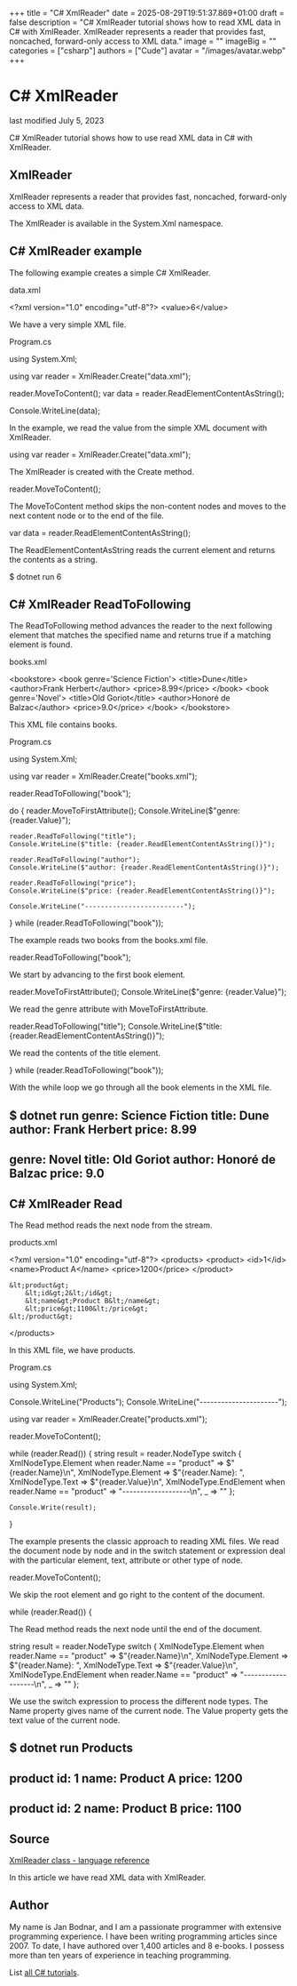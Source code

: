 +++
title = "C# XmlReader"
date = 2025-08-29T19:51:37.869+01:00
draft = false
description = "C# XmlReader tutorial shows how to read XML data in C# with XmlReader. XmlReader represents a reader that provides fast, noncached, forward-only access to XML data."
image = ""
imageBig = ""
categories = ["csharp"]
authors = ["Cude"]
avatar = "/images/avatar.webp"
+++

# C# XmlReader

last modified July 5, 2023

 

C# XmlReader tutorial shows how to use read XML data in C# with XmlReader.

## XmlReader

XmlReader represents a reader that provides fast, noncached, 
forward-only access to XML data.

The XmlReader is available in the System.Xml namespace.

## C# XmlReader example

The following example creates a simple C# XmlReader.

data.xml
  

&lt;?xml version="1.0" encoding="utf-8"?&gt;
&lt;value&gt;6&lt;/value&gt;

We have a very simple XML file.

Program.cs
  

using System.Xml;

using var reader = XmlReader.Create("data.xml");

reader.MoveToContent();
var data = reader.ReadElementContentAsString();

Console.WriteLine(data);

In the example, we read the value from the simple XML document with
XmlReader.

using var reader = XmlReader.Create("data.xml");

The XmlReader is created with the Create method.

reader.MoveToContent();

The MoveToContent method skips the non-content nodes and moves to 
the next content node or to the end of the file.

var data = reader.ReadElementContentAsString();

The ReadElementContentAsString reads the current element and
returns the contents as a string.

$ dotnet run 
6

## C# XmlReader ReadToFollowing

The ReadToFollowing method advances the reader to the next
following element that matches the specified name and returns true if a matching
element is found.

books.xml
  

&lt;bookstore&gt;
    &lt;book genre='Science Fiction'&gt;
        &lt;title&gt;Dune&lt;/title&gt;
        &lt;author&gt;Frank Herbert&lt;/author&gt;
        &lt;price&gt;8.99&lt;/price&gt;
    &lt;/book&gt;
    &lt;book genre='Novel'&gt;
        &lt;title&gt;Old Goriot&lt;/title&gt;
        &lt;author&gt;Honoré de Balzac&lt;/author&gt;
        &lt;price&gt;9.0&lt;/price&gt;
    &lt;/book&gt;
&lt;/bookstore&gt;

This XML file contains books.

Program.cs
  

using System.Xml;

using var reader = XmlReader.Create("books.xml");

reader.ReadToFollowing("book");

do
{
    reader.MoveToFirstAttribute();
    Console.WriteLine($"genre: {reader.Value}");

    reader.ReadToFollowing("title");
    Console.WriteLine($"title: {reader.ReadElementContentAsString()}");

    reader.ReadToFollowing("author");
    Console.WriteLine($"author: {reader.ReadElementContentAsString()}");

    reader.ReadToFollowing("price");
    Console.WriteLine($"price: {reader.ReadElementContentAsString()}");

    Console.WriteLine("-------------------------");

} while (reader.ReadToFollowing("book"));

The example reads two books from the books.xml file.

reader.ReadToFollowing("book");

We start by advancing to the first book element.

reader.MoveToFirstAttribute();
Console.WriteLine($"genre: {reader.Value}");

We read the genre attribute with MoveToFirstAttribute.

reader.ReadToFollowing("title");
Console.WriteLine($"title: {reader.ReadElementContentAsString()}");

We read the contents of the title element.

} while (reader.ReadToFollowing("book"));

With the while loop we go through all the book elements in the 
XML file.

$ dotnet run
genre: Science Fiction
title: Dune
author: Frank Herbert
price: 8.99
-------------------------
genre: Novel
title: Old Goriot
author: Honoré de Balzac
price: 9.0
-------------------------

## C# XmlReader Read

The Read method reads the next node from the stream. 

products.xml
  

&lt;?xml version="1.0" encoding="utf-8"?&gt;
&lt;products&gt;
    &lt;product&gt;
        &lt;id&gt;1&lt;/id&gt;
        &lt;name&gt;Product A&lt;/name&gt;
        &lt;price&gt;1200&lt;/price&gt;
    &lt;/product&gt;

    &lt;product&gt;
        &lt;id&gt;2&lt;/id&gt;
        &lt;name&gt;Product B&lt;/name&gt;
        &lt;price&gt;1100&lt;/price&gt;
    &lt;/product&gt;
&lt;/products&gt;

In this XML file, we have products.

Program.cs
  

using System.Xml;

Console.WriteLine("Products");
Console.WriteLine("----------------------");

using var reader = XmlReader.Create("products.xml");

reader.MoveToContent();

while (reader.Read())
{
    string result = reader.NodeType switch
    {
        XmlNodeType.Element when reader.Name == "product" =&gt; $"{reader.Name}\n",
        XmlNodeType.Element =&gt; $"{reader.Name}: ",
        XmlNodeType.Text =&gt; $"{reader.Value}\n",
        XmlNodeType.EndElement when reader.Name == "product" =&gt;  "-------------------\n",
        _ =&gt; ""
    };

    Console.Write(result);
    
}

The example presents the classic approach to reading XML files. We read the 
document node by node and in the switch statement or expression deal with the 
particular element, text, attribute or other type of node.

reader.MoveToContent();

We skip the root element and go right to the content of the document.

while (reader.Read())
{

The Read method reads the next node until the end of the document.

string result = reader.NodeType switch
{
    XmlNodeType.Element when reader.Name == "product" =&gt; $"{reader.Name}\n",
    XmlNodeType.Element =&gt; $"{reader.Name}: ",
    XmlNodeType.Text =&gt; $"{reader.Value}\n",
    XmlNodeType.EndElement when reader.Name == "product" =&gt;  "-------------------\n",
    _ =&gt; ""
};

We use the switch expression to process the different node types. The Name
property gives name of the current node. The Value property gets 
the text value of the current node.

$ dotnet run
Products
----------------------
product
id: 1
name: Product A
price: 1200
----------------------
product
id: 2
name: Product B
price: 1100
----------------------

## Source

[XmlReader class - language reference](https://learn.microsoft.com/en-us/dotnet/api/system.xml.xmlreader?view=net-8.0)

In this article we have read XML data with XmlReader.

## Author

My name is Jan Bodnar, and I am a passionate programmer with extensive
programming experience. I have been writing programming articles since 2007.
To date, I have authored over 1,400 articles and 8 e-books. I possess more
than ten years of experience in teaching programming.

List [all C# tutorials](/csharp/).